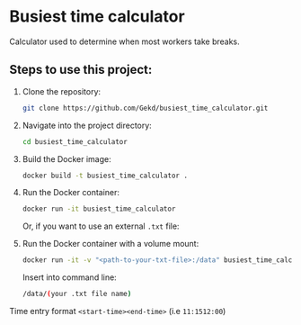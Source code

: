 # Busiest time calculator

Calculator used to determine when most workers take breaks.

## Steps to use this project:

1. Clone the repository:
    ```sh
    git clone https://github.com/Gekd/busiest_time_calculator.git
    ```

2. Navigate into the project directory:
    ```sh
    cd busiest_time_calculator
    ```

3. Build the Docker image:
    ```sh
    docker build -t busiest_time_calculator .
    ```

4. Run the Docker container:
    ```sh
    docker run -it busiest_time_calculator
    ```

   Or, if you want to use an external `.txt` file:

4. Run the Docker container with a volume mount:
    ```sh
    docker run -it -v "<path-to-your-txt-file>:/data" busiest_time_calculator
    ```
   
   Insert into command line:
    ```sh
    /data/(your .txt file name)
    ```

Time entry format `<start-time><end-time>` (i.e `11:1512:00`)

